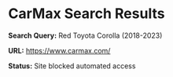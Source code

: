 # CarMax Search Results

**Search Query:** Red Toyota Corolla (2018-2023)

**URL:** https://www.carmax.com/

**Status:** Site blocked automated access

